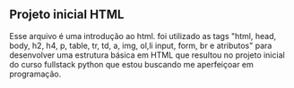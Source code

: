 <h2>Projeto inicial HTML</h2>
<p>Esse arquivo é uma introdução ao html. foi utilizado as tags "html, head, body, h2, h4, p, table, tr, td, a, img, ol,li input, form, br e atributos" para desenvolver uma estrutura básica em HTML que resultou no projeto inicial do curso fullstack python que estou buscando me aperfeiçoar em programação.</p>
